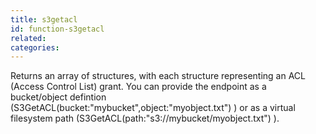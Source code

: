 ```yaml
---
title: s3getacl
id: function-s3getacl
related:
categories:
---
```


Returns an array of structures, with each structure representing an ACL (Access Control List) grant. You can provide the endpoint as a bucket/object defintion (S3GetACL(bucket:"mybucket",object:"myobject.txt") ) or as a virtual filesystem path (S3GetACL(path:"s3://mybucket/myobject.txt") ).